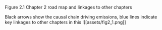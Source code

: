 Figure 2.1 Chapter 2 road map and linkages to other chapters

Black arrows show the causal chain driving emissions, blue lines indicate key linkages to other chapters in this
![[assets/fig2_1.png]]